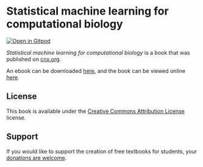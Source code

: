 # Statistical machine learning for computational biology

[![Open in Gitpod](https://gitpod.io/button/open-in-gitpod.svg)](https://gitpod.io/from-referrer/)

_Statistical machine learning for computational biology_ is a book that was published on [cnx.org](https://cnx.org/).

An ebook can be downloaded [here](https://github.com/cnx-user-books/cnxbook-statistical-machine-learning-for-computational-biology/releases/latest), and the book can be viewed online [here](https://github.com/cnx-user-books/cnxbook-statistical-machine-learning-for-computational-biology/releases/latest).

## License
This book is available under the [Creative Commons Attribution License](./LICENSE) license.

## Support
If you would like to support the creation of free textbooks for students, your [donations are welcome](https://riceconnect.rice.edu/donation/support-openstax-banner).
